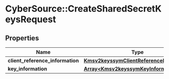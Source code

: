 # CyberSource::CreateSharedSecretKeysRequest

## Properties
Name | Type | Description | Notes
------------ | ------------- | ------------- | -------------
**client_reference_information** | [**Kmsv2keyssymClientReferenceInformation**](Kmsv2keyssymClientReferenceInformation.md) |  | [optional] 
**key_information** | [**Array&lt;Kmsv2keyssymKeyInformation&gt;**](Kmsv2keyssymKeyInformation.md) |  | [optional] 


